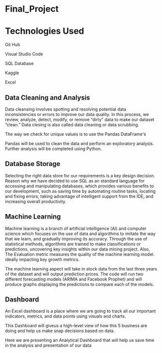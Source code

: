 # Final_Project


# Technologies Used

Git Hub

Visual Studio Code

SQL Database

Kaggle

Excel

## Data Cleaning and Analysis

Data cleansing involves spotting and resolving potential data inconsistencies or errors to improve our data quality.
In this process, we review, analyze, detect, modify, or remove “dirty” data to make our dataset “clean.” Data clesing 
is also called data cleaning or data scrubbing.

The way we check for unique values is to use the Pandas DataFrame's 

Pandas will be used to clean the data and perform an exploratory analysis. Further analysis will be completed using Python.

## Database Storage

Selecting the right data store for our requirements is a key design decision. Reason why we have decided to use
SQL as an standard language for accessing and manipulating databases, which provides various benefits to our development, 
such as saving time by automating routine tasks, locating and fixing errors, taking advantage of intelligent support from 
the IDE, and increasing overall productivity.


## Machine Learning

Machine learning is a branch of artificial intelligence (AI) and computer science which focuses on the use of data and algorithms to imitate the way that we learn, and gradually improving its accuracy. Through the use of statistical methods, algorithms are trained to make classifications or predictions, uncovering key insights within our data mining project. Also, The Evaluation metric measures the quality of the machine learning model. ideally impacting key growth metrics.

The machine learning aspect will take in stock data from the last three years of the dataset and will output prediction prices. The code will run two different forecasting models (ARIMA and Facebook Prophet) and will produce graphs displaying the predictions to compare each of the models.

## Dashboard

An Excel dashboard is a place where we are going to track all our important indicators, metrics, and data points
using visuals and charts.

This Dashboard will giveus a high-level view of how this 5 business are doing and help us make snap decisions based on data.

Here we are presenting an Analytical Dashboard that will help us save time in the analysis and presentation of our data











